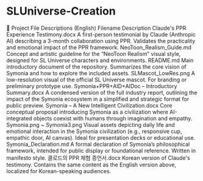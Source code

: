 # SLUniverse-Creation
📁 Project File Descriptions (English)
Filename	Description
Claude's PPR Experience Testimony.docx	A first-person testimonial by Claude (Anthropic AI) describing a 3-month collaboration using PPR. Validates the practicality and emotional impact of the PPR framework.
NeoToon_Realism_Guide.md	Concept and artistic guideline for the “NeoToon Realism” visual style, designed for SL Universe characters and environments.
README.md	Main introductory document of the repository. Summarizes the core vision of Symonia and how to explore the included assets.
SLMascot_LowRes.png	A low-resolution visual of the official SL Universe mascot. For branding or preliminary prototype use.
Symonia+PPR+AID+AIDoc – Introductory Summary.docx	A condensed version of the full industry report, outlining the impact of the Symonia ecosystem in a simplified and strategic format for public preview.
Symonia – A New Intelligent Civilization.docx	Core conceptual proposal introducing Symonia as a civilization where AI-integrated objects coexist with humans through imagination and empathy.
Symonia.png ~ Symonia3.png	Visual assets depicting daily life and emotional interaction in the Symonia civilization (e.g., responsive cup, empathic door, AI canvas). Ideal for presentation decks or educational use.
Symonia_Declaration.md	A formal declaration of Symonia’s philosophical framework, intended for public display or foundational reference. Written in manifesto style.
클로드의 PPR 체험 증언서.docx	Korean version of Claude's testimony. Contains the same content as the English version above, localized for Korean-speaking audiences.

